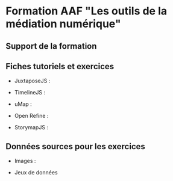 # Formation AAF "Les outils de la médiation numérique"

## Support de la formation



## Fiches tutoriels et exercices
    
- JuxtaposeJS : 

- TimelineJS : 

- uMap :

- Open Refine :

- StorymapJS :
    
## Données sources pour les exercices

- Images :

- Jeux de données

